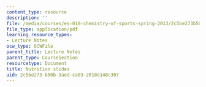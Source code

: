 ```yaml
---
content_type: resource
description: ''
file: /media/courses/es-010-chemistry-of-sports-spring-2013/2c5be273b50b3aedca032010e148c307_MITES_010S13_lec4.pdf
file_type: application/pdf
learning_resource_types:
- Lecture Notes
ocw_type: OCWFile
parent_title: Lecture Notes
parent_type: CourseSection
resourcetype: Document
title: Nutrition slides
uid: 2c5be273-b50b-3aed-ca03-2010e148c307
---
```

